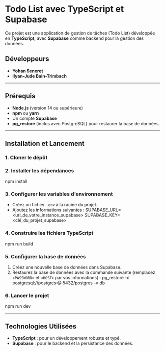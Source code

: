 # Todo List avec TypeScript et Supabase

Ce projet est une application de gestion de tâches (Todo List) développée en **TypeScript**, avec **Supabase** comme backend pour la gestion des données.

## Développeurs
- **Yohan Seneret**
- **Ilyan-Jude Bain-Trimbach**

---

## Prérequis
- **Node.js** (version 14 ou supérieure)
- **npm** ou **yarn**
- Un compte **Supabase**
- **pg_restore** (inclus avec PostgreSQL) pour restaurer la base de données.

---

## Installation et Lancement

### 1. Cloner le dépôt

### 2. Installer les dépendances
npm install

### 3. Configurer les variables d'environnement
- Créez un fichier `.env` à la racine du projet.
- Ajoutez les informations suivantes :
  SUPABASE_URL=<url_de_votre_instance_supabase>
  SUPABASE_KEY=<clé_du_projet_supabase>

### 4. Construire les fichiers TypeScript
npm run build

### 5. Configurer la base de données
1. Créez une nouvelle base de données dans Supabase.
2. Restaurez la base de données avec la commande suivante (remplacez `<PASSWORD>` et `<HOST>` par vos informations) :
   pg_restore -d postgresql://postgres:<PASSWORD>@<HOST>:5432/postgres -v db

### 6. Lancer le projet
npm run dev

---

## Technologies Utilisées
- **TypeScript** : pour un développement robuste et typé.
- **Supabase** : pour le backend et la persistance des données.
